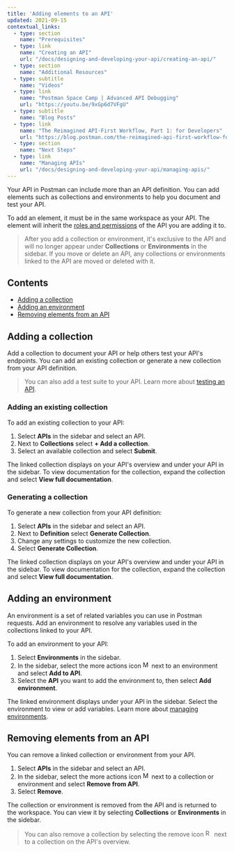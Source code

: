 ```yaml
---
title: 'Adding elements to an API'
updated: 2021-09-15
contextual_links:
  - type: section
    name: "Prerequisites"
  - type: link
    name: "Creating an API"
    url: "/docs/designing-and-developing-your-api/creating-an-api/"
  - type: section
    name: "Additional Resources"
  - type: subtitle
    name: "Videos"
  - type: link
    name: "Postman Space Camp | Advanced API Debugging"
    url: "https://youtu.be/9xGp6d7VFgU"
  - type: subtitle
    name: "Blog Posts"
  - type: link
    name: "The Reimagined API-First Workflow, Part 1: for Developers"
    url: "https://blog.postman.com/the-reimagined-api-first-workflow-for-developers/"
  - type: section
    name: "Next Steps"
  - type: link
    name: "Managing APIs"
    url: "/docs/designing-and-developing-your-api/managing-apis/"
---
```


Your API in Postman can include more than an API definition. You can add elements such as collections and environments to help you document and test your API.

To add an element, it must be in the same workspace as your API. The element will inherit the [roles and permissions](/docs/collaborating-in-postman/roles-and-permissions/) of the API you are adding it to.

> After you add a collection or environment, it's exclusive to the API and will no longer appear under **Collections** or **Environments** in the sidebar. If you move or delete an API, any collections or environments linked to the API are moved or deleted with it.

## Contents

* [Adding a collection](#adding-a-collection)
* [Adding an environment](#adding-an-environment)
* [Removing elements from an API](#removing-elements-from-an-api)

## Adding a collection

Add a collection to document your API or help others test your API's endpoints. You can add an existing collection or generate a new collection from your API definition.

> You can also add a test suite to your API. Learn more about [testing an API](/docs/designing-and-developing-your-api/testing-an-api/).

### Adding an existing collection

To add an existing collection to your API:

1. Select **APIs** in the sidebar and select an API.
1. Next to **Collections** select **+ Add a collection**.
1. Select an available collection and select **Submit**.

The linked collection displays on your API's overview and under your API in the sidebar. To view documentation for the collection, expand the collection and select **View full documentation**.

### Generating a collection

To generate a new collection from your API definition:

1. Select **APIs** in the sidebar and select an API.
1. Next to **Definition** select **Generate Collection**.
1. Change any settings to customize the new collection.
1. Select **Generate Collection**.

The linked collection displays on your API's overview and under your API in the sidebar. To view documentation for the collection, expand the collection and select **View full documentation**.

## Adding an environment

An environment is a set of related variables you can use in Postman requests. Add an environment to resolve any variables used in the collections linked to your API.

To add an environment to your API:

1. Select **Environments** in the sidebar.
1. In the sidebar, select the more actions icon <img alt="More actions icon" src="https://assets.postman.com/postman-docs/icon-more-actions-v9.jpg#icon" width="16px"> next to an environment and select **Add to API**.
1. Select the **API** you want to add the environment to, then select **Add environment**.

The linked environment displays under your API in the sidebar. Select the environment to view or add variables. Learn more about [managing environments](/docs/sending-requests/managing-environments/).

## Removing elements from an API

You can remove a linked collection or environment from your API.

1. Select **APIs** in the sidebar and select an API.
1. In the sidebar, select the more actions icon <img alt="More actions icon" src="https://assets.postman.com/postman-docs/icon-more-actions-v9.jpg#icon" width="16px"> next to a collection or environment and select **Remove from API**.
1. Select **Remove**.

The collection or environment is removed from the API and is returned to the workspace. You can view it by selecting **Collections** or **Environments** in the sidebar.

> You can also remove a collection by selecting the remove icon <img alt="Remove icon" src="https://assets.postman.com/postman-docs/icon-remove-api-element-v9.jpg#icon" width="16px"> next to a collection on the API's overview.
